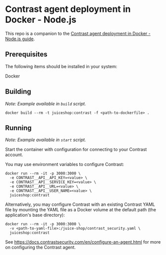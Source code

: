 # Contrast agent deployment in Docker - Node.js

This repo is a companion to the [Contrast agent deployment in Docker - Node.js guide](https://support.contrastsecurity.com/hc/en-us/articles/360054526851-Node-js-agent-with-Docker).

## Prerequisites

The following items should be installed in your system:

Docker

## Building

*Note: Example available in `build` script.*

```shell
docker build --rm -t juiceshop:contrast -f <path-to-dockerfile> .
```

## Running

*Note: Example available in `start` script.*

Start the container with configuration for connecting to your Contrast account.

You may use environment variables to configure Contrast:

```shell
docker run --rm -it -p 3000:3000 \
  -e CONTRAST__API__API_KEY=<value> \
  -e CONTRAST__API__SERVICE_KEY=<value> \
  -e CONTRAST__API__URL=<value> \
  -e CONTRAST__API__USER_NAME=<value> \
  juiceshop:contrast
```

Alternatively, you may configure Contrast with an existing Contrast YAML file by mounting the YAML file as a Docker volume at the default path (the application's base directory):

```shell
docker run --rm -it -p 3000:3000 \
  -v <path-to-yaml-file>:/juice-shop/contrast_security.yaml \
  juiceshop:contrast
```

See https://docs.contrastsecurity.com/en/configure-an-agent.html for more on configuring the Contrast agent.
